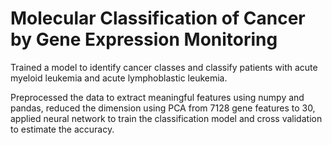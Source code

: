 # Molecular Classification of Cancer by Gene Expression Monitoring
Trained a model to identify cancer classes and classify patients with acute myeloid leukemia and acute lymphoblastic leukemia.

Preprocessed the data to extract meaningful features using numpy and pandas, reduced the dimension using PCA from 7128 gene features to 30, applied neural network to train the classification model and cross validation to estimate the accuracy.
